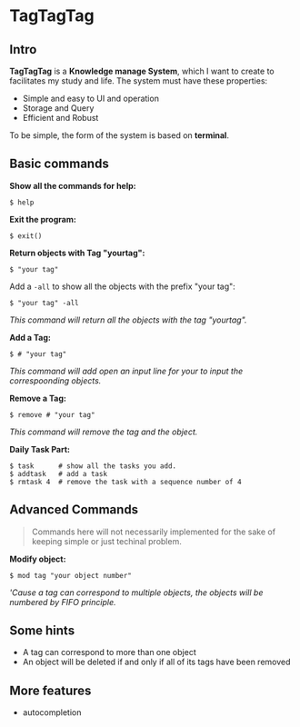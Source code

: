 # TagTagTag 
## Intro <br>
**TagTagTag** is  a **Knowledge manage System**, which I want to create to facilitates my study and life. The system must have these properties: 
- Simple and easy to UI and operation 
- Storage and Query
- Efficient and Robust

To be simple, the form of the system is based on **terminal**. 

## Basic commands
**Show all the commands for help:**
```
$ help
```
**Exit the program:**
```
$ exit()
```
**Return objects with Tag "yourtag":**
```
$ "your tag"
```
Add a `-all` to show all the objects with the prefix "your tag":
```
$ "your tag" -all
```
*This command will return all the objects with the tag "yourtag".*

**Add a Tag:**
```
$ # "your tag"
```
 *This command will add open an input line for your to input the correspoonding objects.*

**Remove a Tag:**
```
$ remove # "your tag"
```
*This command will remove the tag and the object.*

**Daily Task Part:**
```
$ task      # show all the tasks you add.
$ addtask   # add a task
$ rmtask 4  # remove the task with a sequence number of 4
```


## Advanced Commands
> Commands here will not necessarily implemented for the sake of keeping simple or just techinal problem.

**Modify object:**
```
$ mod tag "your object number"
```
*'Cause a tag can correspond to multiple objects, the objects will be numbered by FIFO principle.*

## Some hints
- A tag can correspond to more than one object
- An object will be deleted if and only if all of its tags have been removed

## More features
- autocompletion 